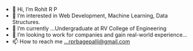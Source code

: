 - 👋 Hi, I’m Rohit R P
- 👀 I’m interested in Web Development, Machine Learning, Data Structures.
- 🌱 I’m currently  ...Undergraduate at RV College of Engineering
- 💞️ I’m looking to work for companies and gain real-world experience...
- 📫 How to reach me ...rprbagepalli@gmail.com

<!---
RohitRP2001/RohitRP2001 is a ✨ special ✨ repository because its `README.md` (this file) appears on your GitHub profile.
You can click the Preview link to take a look at your changes.
--->
